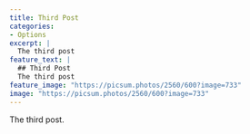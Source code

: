 ```yaml
---
title: Third Post
categories:
- Options
excerpt: |
  The third post
feature_text: |
  ## Third Post
  The third post
feature_image: "https://picsum.photos/2560/600?image=733"
image: "https://picsum.photos/2560/600?image=733"
---
```


<p>The third post.